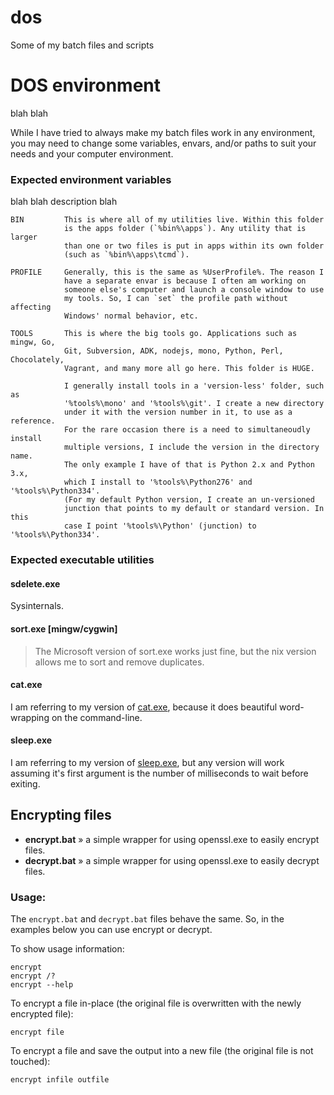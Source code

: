 dos
===

Some of my batch files and scripts

# DOS environment

blah blah

While I have tried to always make my batch files work in any environment, you may need to change some variables, envars, and/or paths to suit your needs and your computer environment.

### Expected environment variables

blah blah description blah

    BIN         This is where all of my utilities live. Within this folder
                is the apps folder (`%bin%\apps`). Any utility that is larger
                than one or two files is put in apps within its own folder
                (such as `%bin%\apps\tcmd`).

    PROFILE     Generally, this is the same as %UserProfile%. The reason I
                have a separate envar is because I often am working on
                someone else's computer and launch a console window to use
                my tools. So, I can `set` the profile path without affecting
                Windows' normal behavior, etc.

    TOOLS       This is where the big tools go. Applications such as mingw, Go,
                Git, Subversion, ADK, nodejs, mono, Python, Perl, Chocolately,
                Vagrant, and many more all go here. This folder is HUGE.

                I generally install tools in a 'version-less' folder, such as
                '%tools%\mono' and '%tools%\git'. I create a new directory
                under it with the version number in it, to use as a reference.
                For the rare occasion there is a need to simultaneoudly install
                multiple versions, I include the version in the directory name.
                The only example I have of that is Python 2.x and Python 3.x,
                which I install to '%tools%\Python276' and '%tools%\Python334'.
                (For my default Python version, I create an un-versioned
                junction that points to my default or standard version. In this
                case I point '%tools%\Python' (junction) to '%tools%\Python334'.

### Expected executable utilities

#### sdelete.exe

Sysinternals.

#### sort.exe [mingw/cygwin]

> The Microsoft version of sort.exe works just fine, but the nix version allows me to sort and remove duplicates.

#### cat.exe

I am referring to my version of [cat.exe](https://github.com/kodybrown/cat), because it does beautiful word-wrapping on the command-line.

#### sleep.exe

I am referring to my version of [sleep.exe](https://github.com/kodybrown/sleep), but any version will work assuming it's first argument is the number of milliseconds to wait before exiting.


## Encrypting files

* __encrypt.bat__ » a simple wrapper for using openssl.exe to easily encrypt files.
* __decrypt.bat__ » a simple wrapper for using openssl.exe to easily decrypt files.

### Usage:

The `encrypt.bat` and `decrypt.bat` files behave the same. So, in the examples below you can use encrypt or decrypt.

To show usage information:

    encrypt
    encrypt /?
    encrypt --help

To encrypt a file in-place (the original file is overwritten with the newly encrypted file):

    encrypt file

To encrypt a file and save the output into a new file (the original file is not touched):

    encrypt infile outfile



